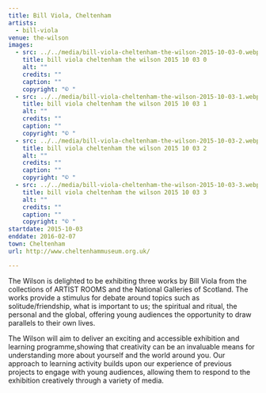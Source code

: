 ```yaml
---
title: Bill Viola, Cheltenham
artists:
  - bill-viola
venue: the-wilson
images:
  - src: ../../media/bill-viola-cheltenham-the-wilson-2015-10-03-0.webp
    title: bill viola cheltenham the wilson 2015 10 03 0
    alt: ""
    credits: ""
    caption: ""
    copyright: "© "
  - src: ../../media/bill-viola-cheltenham-the-wilson-2015-10-03-1.webp
    title: bill viola cheltenham the wilson 2015 10 03 1
    alt: ""
    credits: ""
    caption: ""
    copyright: "© "
  - src: ../../media/bill-viola-cheltenham-the-wilson-2015-10-03-2.webp
    title: bill viola cheltenham the wilson 2015 10 03 2
    alt: ""
    credits: ""
    caption: ""
    copyright: "© "
  - src: ../../media/bill-viola-cheltenham-the-wilson-2015-10-03-3.webp
    title: bill viola cheltenham the wilson 2015 10 03 3
    alt: ""
    credits: ""
    caption: ""
    copyright: "© "
startdate: 2015-10-03
enddate: 2016-02-07
town: Cheltenham
url: http://www.cheltenhammuseum.org.uk/

---
```


The Wilson is delighted to be exhibiting three works by Bill Viola from the collections of ARTIST ROOMS and the National Galleries of Scotland. The works provide a stimulus for debate around topics such as solitude/friendship, what is important to us; the spiritual and ritual, the personal and the global, offering young audiences the opportunity to draw parallels to their own lives.

The Wilson will aim to deliver an exciting and accessible exhibition and learning programme,showing that creativity can be an invaluable means for understanding more about yourself and the world around you. Our approach to learning activity builds upon our experience of previous projects to engage with young audiences, allowing them to respond to the exhibition creatively through a variety of media.